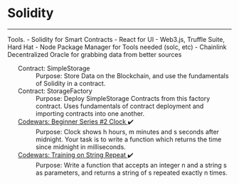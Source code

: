# Solidity

<hr/>
Tools.
- Solidity for Smart Contracts
- React for UI
- Web3.js, Truffle Suite, Hard Hat
- Node Package Manager for Tools needed (solc, etc)
- Chainlink Decentralized Oracle for grabbing data from better sources
<ul>
<dl>
	<dt>
		Contract: SimpleStorage
	</dt>
	<dd>
		Purpose: Store Data on the Blockchain, and use the fundamentals of Solidity in a contract.
	</dd>
	<dt>
		Contract: StorageFactory
	</dt>
	<dd>
		Purpose: Deploy SimpleStorage Contracts from this factory contract. Uses fundamentals of contract deployment and importing contracts into one another.
	</dd>
	<dt>
		<a href="https://www.codewars.com/kata/55f9bca8ecaa9eac7100004a/train/solidity"> Codewars: Beginner Series #2 Clock </a> ✔️
	</dt>
	<dd>
		Purpose: Clock shows h hours, m minutes and s seconds after midnight. Your task is to write a function which returns the time since midnight in milliseconds.
	</dd>
	<dt>
		<a href="https://www.codewars.com/kata/57a0e5c372292dd76d000d7e/train/solidity"> Codewars: Training on String Repeat </a> ✔️
	</dt>
	<dd>
		Purpose: Write a function that accepts an integer n and a string s as parameters, and returns a string of s repeated exactly n times.
	</dd>
</dl>
